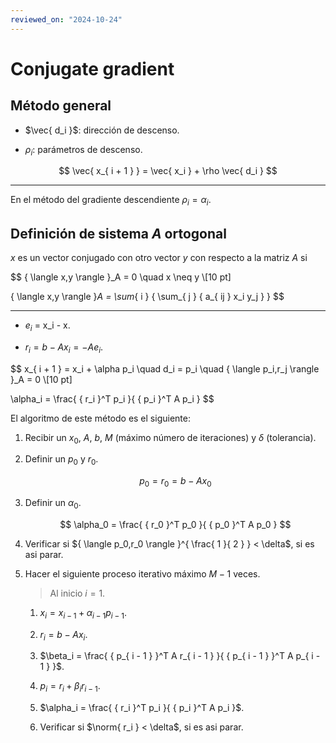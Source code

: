 ```yaml
---
reviewed_on: "2024-10-24"
---
```


# Conjugate gradient

$$
\newcommand \norm[1]{ \left \lVert #1 \right \rVert }
$$

## Método general

- $\vec{ d_i }$: dirección de descenso.

- $\rho_i$: parámetros de descenso.

$$
\vec{ x_{ i + 1 } } = \vec{ x_i } + \rho \vec{ d_i }
$$

---

En el método del gradiente descendiente $\rho_i = \alpha_i$.

## Definición de sistema $A$ ortogonal

$x$ es un vector conjugado con otro vector $y$ con respecto a la matriz $A$ si

$$
{ \langle x,y \rangle }_A = 0 \quad x \neq y \\[10 pt]

{ \langle x,y \rangle }_A = \sum_{ i } { \sum_{ j } { a_{ ij } x_i y_j } }
$$

---

- $e_i$ = x_i - x.

- $r_i = b - A x_i = -A e_i$.

$$
x_{ i + 1 } = x_i + \alpha p_i \quad d_i = p_i \quad { \langle p_i,r_j \rangle }_A = 0 \\[10 pt]

\alpha_i = \frac{ { r_i }^T p_i }{ { p_i }^T A p_i }
$$

El algoritmo de este método es el siguiente:

1. Recibir un $x_0$, $A$, $b$, $M$ (máximo número de iteraciones) y $\delta$ (tolerancia).

2. Definir un $p_0$ y $r_0$.

    $$
    p_0 = r_0 = b - A x_0
    $$

3. Definir un $\alpha_0$.

    $$
    \alpha_0 = \frac{ { r_0 }^T p_0 }{ { p_0 }^T A p_0 }
    $$

4. Verificar si ${ \langle p_0,r_0 \rangle }^{ \frac{ 1 }{ 2 } } < \delta$, si es asi parar.

5. Hacer el siguiente proceso iterativo máximo $M - 1$ veces.

    > Al inicio $i = 1$.

    1. $x_i = x_{ i - 1 } + \alpha_{ i - 1 } p_{ i - 1 }$.

    2. $r_i = b - A x_i$.

    3. $\beta_i = \frac{ { p_{ i - 1 } }^T A r_{ i - 1 } }{ { p_{ i - 1 } }^T A p_{ i - 1 } }$.

    4. $p_i = r_i + \beta_i r_{ i - 1 }$.

    5. $\alpha_i = \frac{ { r_i }^T p_i }{ { p_i }^T A p_i }$.

    6. Verificar si $\norm{ r_i } < \delta$, si es asi parar.

